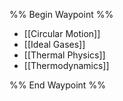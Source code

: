 %% Begin Waypoint %%
- [[Circular Motion]]
- [[Ideal Gases]]
- [[Thermal Physics]]
- [[Thermodynamics]]

%% End Waypoint %%